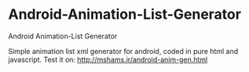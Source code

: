 # Android-Animation-List-Generator
Android Animation-List Generator

Simple animation list xml generator for android, coded in pure html and javascript.
Test it on: http://mshams.ir/android-anim-gen.html
